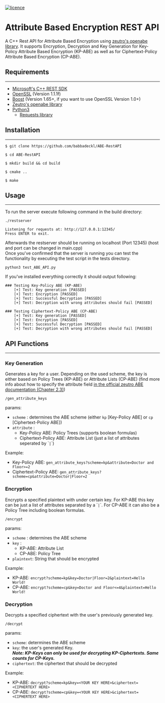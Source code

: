 [![licence](https://img.shields.io/badge/license-MIT-brightgreen.svg)](https://github.com/babbadeckl/ABE-RestAPI/blob/master/LICENSE)

# Attribute Based Encryption REST API

A C++ Rest API for Attribute Based Encryption using [zeutro's openabe library](https://github.com/zeutro/openabe).
It supports Encryption, Decryption and Key Generation for Key-Policy Attribute Based Encryption (KP-ABE) as well as for Ciphertext-Policy Attribute Based Encryption (CP-ABE).

## Requirements
---
* [Microsoft's C++ REST SDK](https://github.com/microsoft/cpprestsdk)
* [OpenSSL](https://www.openssl.org/source/) (Version 1.1.1f)
* [Boost](https://www.boost.org/users/history/version_1_65_0.html) (Version 1.65+, if you want to use OpenSSL Version 1.0+)
* [Zeutro's openabe library](https://github.com/zeutro/openabe)
* [Python3](https://www.python.org/download/releases/3.0/)
  * [Requests library](https://pypi.org/project/requests/)

## Installation
---
```
$ git clone https://github.com/babbadeckl/ABE-RestAPI

$ cd ABE-RestAPI 

$ mkdir build && cd build

$ cmake ..

$ make
```

## Usage
---

To run the server execute following command in the build directory:
```
./restserver

Listening for requests at: http://127.0.0.1:12345/
Press ENTER to exit.

```
Afterwards the restserver should be running on localhost (Port 12345) (host and port can be changed in main.cpp)  
Once you've confirmed that the server is running you can test the functionality by executing the test script in the tests directory.

```
python3 test_ABE_API.py
```

If you've installed everything correctly it should output following:

```
### Testing Key-Policy ABE (KP-ABE)
	[+] Test: Key generation [PASSED]
	[+] Test: Encryption [PASSED]
	[+] Test: Successful Decryption [PASSED]
	[+] Test: Decryption with wrong attributes should fail [PASSED]

### Testing Ciphertext-Policy ABE (CP-ABE)
	[+] Test: Key generation [PASSED]
	[+] Test: Encryption [PASSED]
	[+] Test: Successful Decryption [PASSED]
	[+] Test: Decryption with wrong attributes should fail [PASSED]
```

## API Functions
---

### Key Generation
Generates a key for a user. Depending on the used scheme, the key is either based on Policy Trees (KP-ABE) or Attribute Lists (CP-ABE) (find more info about how to specify the attribute field [in the official zeutro ABE documentation (Chapter 2.3)](https://github.com/zeutro/openabe/blob/master/docs/libopenabe-v1.0.0-api-doc.pdf))

```
/gen_attribute_keys
```
params:   
* `scheme` : determines the ABE scheme (either `kp` [Key-Policy ABE] or `cp` [Ciphertext-Policy ABE])
* `attribute` : 
  * Key-Policy ABE: Policy Trees (supports boolean formulas)
  * Ciphertext-Policy ABE: Attribute List (just a list of attributes seperated by \``|`\`)

Example:
* Key-Policy ABE: `gen_attribute_keys?scheme=kp&attribute=Doctor and Floor>=2`
* Ciphertext-Policy ABE: `gen_attribute_keys?scheme=cp&attribute=Doctor|Floor=2`

### Encryption
Encrypts a specified plaintext with under certain key. For KP-ABE this key can be just a list of attributes separated by a \``|`\`. For CP-ABE it can also be a Policy Tree including boolean formulas.

```
/encrypt
```

params:  
* `scheme` : determines the ABE scheme
* `key` : 
  * KP-ABE: Attribute List
  * CP-ABE: Policy Tree
* `plaintext`: String that should be encrypted

Example:
* KP-ABE: `encrypt?scheme=kp&key=Doctor|Floor=2&plaintext=Hello World!`
* CP-ABE: `encrypt?scheme=cp&key=Doctor and Floor<=4&plaintext=Hello World!`
### Decryption
Decrypts a specified ciphertext with the user's previously generated key. 

```
/decrypt
```

params:
* `scheme`: determines the ABE scheme
* `key`: the user's generated Key.   
***Note: KP-Keys can only be used for decrypting KP-Ciphertexts. Same counts for CP-Keys.***
* `ciphertext`: the ciphertext that should be decrypted

Example:
* KP-ABE: `decrypt?scheme=kp&key=<YOUR KEY HERE>&ciphertext=<CIPHERTEXT HERE>`
* CP-ABE: `decrypt?scheme=cp&key=<YOUR KEY HERE>&ciphertext=<CIPHERTEXT HERE>`